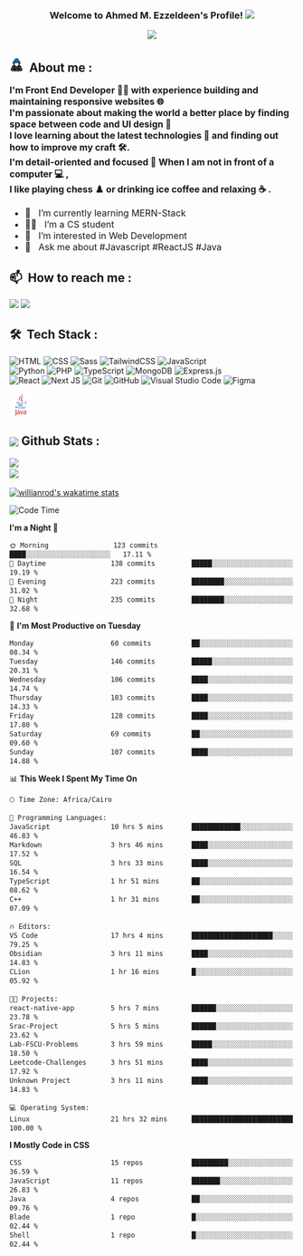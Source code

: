 <h3 align="center">
  Welcome to Ahmed M. Ezzeldeen's Profile!
  <img src="https://media.giphy.com/media/hvRJCLFzcasrR4ia7z/giphy.gif" width="28">
</h3>

<!-- Typing SVG by DenverCoder1 - https://github.com/DenverCoder1/readme-typing-svg -->
<p align="center">
  <a href="https://github.com/DenverCoder1/readme-typing-svg"><img src="https://readme-typing-svg.herokuapp.com/?lines=I'm%20Junior%20Software%20Engineer%20👨‍💻;I'm%20Front-End%20developer;Always%20learning%20new%20things&font=Fira%20Code&center=true&width=440&height=45&color=2196f3&vCenter=true&size=24"></a>
</p>

## <img src ="https://github.com/0xAbdulKhalid/0xAbdulKhalid/raw/main/assets/mdImages/about_me.gif" width=25px> &nbsp;About me :

<p Style="font-size:16px; font-weight:bold; ">
I'm Front End Developer 🧑‍💻 with experience building and maintaining responsive websites 🌐<br>
I'm passionate about making the world a better place by finding space between code and UI design 🎨<br>
I love learning about the latest technologies 🚀 and finding out how to improve my craft 🛠️.<br> I'm detail-oriented and focused 🤏 
When I am not in front of a computer 💻️ ,<br> I like playing chess ♟️ or drinking ice coffee and relaxing ☕️ .
</p>

<ul style="font-size:16px">
<li>🌱 &nbsp; I’m currently learning MERN-Stack</li>
<li>👨‍💻 &nbsp; I’m a CS student</li>
<li>👀 &nbsp; I’m interested in Web Development</li>
<li>💬 &nbsp; Ask me about #Javascript #ReactJS #Java</li>
</ul>

## 📫 &nbsp;How to reach me :

<a href="https://www.linkedin.com/in/ahmed3zzeldeen/" target="_blank"><img src="https://img.shields.io/badge/-Ahmed%20M.%20Ezzeldeen-0077B5?style=for-the-badge&logo=Linkedin&logoColor=white"/></a>
<a href="https://telegram.me/Ahmed3zzeldeen" target="_blank"><img src="https://img.shields.io/badge/-Ahmed%20M.%20Ezzeldeen-0077B5?style=for-the-badge&logo=Telegram&logoColor=white"/></a>

## 🛠 &nbsp;Tech Stack :

![HTML](https://img.shields.io/badge/HTML5-E34F26?style=for-the-badge&logo=html5&logoColor=white) ![CSS](https://img.shields.io/badge/CSS3-1572B6?style=for-the-badge&logo=css3&logoColor=white) ![Sass](https://img.shields.io/badge/Sass-CC6699?style=for-the-badge&logo=sass&logoColor=white) ![TailwindCSS](https://img.shields.io/badge/tailwindcss-%2338B2AC.svg?style=for-the-badge&logo=tailwind-css&logoColor=white) ![JavaScript](https://img.shields.io/badge/JavaScript-323330?style=for-the-badge&logo=javascript&logoColor=F7DF1E) </br> ![Python](https://img.shields.io/badge/Python-FFD43B?style=for-the-badge&logo=python&logoColor=blue) ![PHP](https://img.shields.io/badge/PHP-777BB4?style=for-the-badge&logo=php&logoColor=white) ![TypeScript](https://img.shields.io/badge/typescript-%23007ACC.svg?style=for-the-badge&logo=typescript&logoColor=white) ![MongoDB](https://img.shields.io/badge/MongoDB-%234ea94b.svg?style=for-the-badge&logo=mongodb&logoColor=white) ![Express.js](https://img.shields.io/badge/express.js-%23404d59.svg?style=for-the-badge&logo=express&logoColor=%2361DAFB) </br> ![React](https://img.shields.io/badge/react-%2320232a.svg?style=for-the-badge&logo=react&logoColor=%2361DAFB) ![Next JS](https://img.shields.io/badge/Next-black?style=for-the-badge&logo=next.js&logoColor=white) ![Git](https://img.shields.io/badge/GIT-E44C30?style=for-the-badge&logo=git&logoColor=white) ![GitHub](https://img.shields.io/badge/GitHub-100000?style=for-the-badge&logo=github&logoColor=white) ![Visual Studio Code](https://img.shields.io/badge/VSCode-0078D4?style=for-the-badge&logo=visual%20studio%20code&logoColor=white) ![Figma](https://img.shields.io/badge/figma-%23F24E1E.svg?style=for-the-badge&logo=figma&logoColor=white)&nbsp;

<a href="https://www.java.com" target="_blank"> <img src="https://raw.githubusercontent.com/devicons/devicon/master/icons/java/java-original-wordmark.svg" alt="java" width="40" height="40"/></a>

<!-- ![Figma](https://img.shields.io/badge/figma-05122A.svg?style=for-the-badge&logo=figma&logoColor=white) -->

## <img src = "https://media.giphy.com/media/iY8CRBdQXODJSCERIr/giphy.gif" align="center" width ="30px"> Github Stats :

![](https://github-readme-stats.vercel.app/api?username=Ahmed3zzeldeen&theme=tokyonight&hide_border=false&include_all_commits=false&count_private=false)<br/>
![](https://github-readme-streak-stats.herokuapp.com/?user=Ahmed3zzeldeen&theme=tokyonight&hide_border=false)<br/>

[![willianrod's wakatime stats](https://github-readme-stats.vercel.app/api/wakatime?username=ahmed3zzeldeen&layout=compact)](https://github.com/anuraghazra/github-readme-stats)

<!--START_SECTION:waka-->
![Code Time](http://img.shields.io/badge/Code%20Time-930%20hrs%2051%20mins-blue)

**I'm a Night 🦉** 

```text
🌞 Morning                123 commits         ████░░░░░░░░░░░░░░░░░░░░░   17.11 % 
🌆 Daytime                138 commits         █████░░░░░░░░░░░░░░░░░░░░   19.19 % 
🌃 Evening                223 commits         ████████░░░░░░░░░░░░░░░░░   31.02 % 
🌙 Night                  235 commits         ████████░░░░░░░░░░░░░░░░░   32.68 % 
```
📅 **I'm Most Productive on Tuesday** 

```text
Monday                   60 commits          ██░░░░░░░░░░░░░░░░░░░░░░░   08.34 % 
Tuesday                  146 commits         █████░░░░░░░░░░░░░░░░░░░░   20.31 % 
Wednesday                106 commits         ████░░░░░░░░░░░░░░░░░░░░░   14.74 % 
Thursday                 103 commits         ████░░░░░░░░░░░░░░░░░░░░░   14.33 % 
Friday                   128 commits         ████░░░░░░░░░░░░░░░░░░░░░   17.80 % 
Saturday                 69 commits          ██░░░░░░░░░░░░░░░░░░░░░░░   09.60 % 
Sunday                   107 commits         ████░░░░░░░░░░░░░░░░░░░░░   14.88 % 
```


📊 **This Week I Spent My Time On** 

```text
🕑︎ Time Zone: Africa/Cairo

💬 Programming Languages: 
JavaScript               10 hrs 5 mins       ████████████░░░░░░░░░░░░░   46.83 % 
Markdown                 3 hrs 46 mins       ████░░░░░░░░░░░░░░░░░░░░░   17.52 % 
SQL                      3 hrs 33 mins       ████░░░░░░░░░░░░░░░░░░░░░   16.54 % 
TypeScript               1 hr 51 mins        ██░░░░░░░░░░░░░░░░░░░░░░░   08.62 % 
C++                      1 hr 31 mins        ██░░░░░░░░░░░░░░░░░░░░░░░   07.09 % 

🔥 Editors: 
VS Code                  17 hrs 4 mins       ████████████████████░░░░░   79.25 % 
Obsidian                 3 hrs 11 mins       ████░░░░░░░░░░░░░░░░░░░░░   14.83 % 
CLion                    1 hr 16 mins        █░░░░░░░░░░░░░░░░░░░░░░░░   05.92 % 

🐱‍💻 Projects: 
react-native-app         5 hrs 7 mins        ██████░░░░░░░░░░░░░░░░░░░   23.78 % 
Srac-Project             5 hrs 5 mins        ██████░░░░░░░░░░░░░░░░░░░   23.62 % 
Lab-FSCU-Problems        3 hrs 59 mins       █████░░░░░░░░░░░░░░░░░░░░   18.50 % 
Leetcode-Challenges      3 hrs 51 mins       ████░░░░░░░░░░░░░░░░░░░░░   17.92 % 
Unknown Project          3 hrs 11 mins       ████░░░░░░░░░░░░░░░░░░░░░   14.83 % 

💻 Operating System: 
Linux                    21 hrs 32 mins      █████████████████████████   100.00 % 
```

**I Mostly Code in CSS** 

```text
CSS                      15 repos            █████████░░░░░░░░░░░░░░░░   36.59 % 
JavaScript               11 repos            ███████░░░░░░░░░░░░░░░░░░   26.83 % 
Java                     4 repos             ██░░░░░░░░░░░░░░░░░░░░░░░   09.76 % 
Blade                    1 repo              █░░░░░░░░░░░░░░░░░░░░░░░░   02.44 % 
Shell                    1 repo              █░░░░░░░░░░░░░░░░░░░░░░░░   02.44 % 
```




<!--END_SECTION:waka-->
